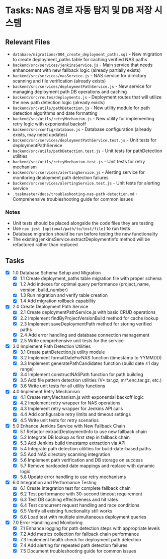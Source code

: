 # Tasks: NAS 경로 자동 탐지 및 DB 저장 시스템

## Relevant Files

- `database/migrations/004_create_deployment_paths.sql` - New migration to create deployment_paths table for caching verified NAS paths
- `backend/src/services/jenkinsService.js` - Main service that needs enhancement with new fallback logic (already partially exists)
- `backend/src/services/nasService.js` - NAS service for directory scanning and file verification (already exists)
- `backend/src/services/deploymentPathService.js` - New service for managing deployment path DB operations and caching
- `backend/src/routes/deployments.js` - Deployment routes that will utilize the new path detection logic (already exists)
- `backend/src/utils/pathDetection.js` - New utility module for path detection algorithms and date formatting
- `backend/src/utils/retryMechanism.js` - New utility for implementing retry logic with exponential backoff
- `backend/src/config/database.js` - Database configuration (already exists, may need updates)
- `backend/src/services/deploymentPathService.test.js` - Unit tests for deploymentPathService
- `backend/src/utils/pathDetection.test.js` - Unit tests for pathDetection utilities
- `backend/src/utils/retryMechanism.test.js` - Unit tests for retry mechanism
- `backend/src/services/alertingService.js` - Alerting service for monitoring deployment path detection failures
- `backend/src/services/alertingService.test.js` - Unit tests for alerting service
- `.taskmaster/docs/troubleshooting-nas-path-detection.md` - Comprehensive troubleshooting guide for common issues

### Notes

- Unit tests should be placed alongside the code files they are testing
- Use `npx jest [optional/path/to/test/file]` to run tests
- Database migration should be run before testing the new functionality
- The existing jenkinsService.extractDeploymentInfo method will be refactored rather than replaced

## Tasks

- [x] 1.0 Database Schema Setup and Migration
  - [x] 1.1 Create deployment_paths table migration file with proper schema
  - [x] 1.2 Add indexes for optimal query performance (project_name, version, build_number)
  - [x] 1.3 Run migration and verify table creation
  - [x] 1.4 Add migration rollback capability

- [x] 2.0 Create Deployment Path Service
  - [x] 2.1 Create deploymentPathService.js with basic CRUD operations
  - [x] 2.2 Implement findByProjectVersionBuild method for cache lookup
  - [x] 2.3 Implement saveDeploymentPath method for storing verified paths
  - [x] 2.4 Add error handling and database connection management
  - [x] 2.5 Write comprehensive unit tests for the service

- [x] 3.0 Implement Path Detection Utilities
  - [x] 3.1 Create pathDetection.js utility module
  - [x] 3.2 Implement formatDateForNAS function (timestamp to YYMMDD)
  - [x] 3.3 Implement generatePathCandidates function (build date ±1 day range)
  - [x] 3.4 Implement constructNASPath function for path building
  - [x] 3.5 Add file pattern detection utilities (V*.tar.gz, mr*.enc.tar.gz, etc.)
  - [x] 3.6 Write unit tests for all utility functions

- [x] 4.0 Implement Retry Mechanism
  - [x] 4.1 Create retryMechanism.js with exponential backoff logic
  - [x] 4.2 Implement retry wrapper for NAS operations
  - [x] 4.3 Implement retry wrapper for Jenkins API calls
  - [x] 4.4 Add configurable retry limits and timeout settings
  - [x] 4.5 Write unit tests for retry scenarios

- [x] 5.0 Enhance Jenkins Service with New Fallback Chain
  - [x] 5.1 Refactor extractDeploymentInfo to use new fallback chain
  - [x] 5.2 Integrate DB lookup as first step in fallback chain
  - [x] 5.3 Add Jenkins build timestamp extraction via API
  - [x] 5.4 Integrate path detection utilities for build-date-based paths
  - [x] 5.5 Add NAS directory scanning integration
  - [x] 5.6 Implement path verification and DB storage on success
  - [x] 5.7 Remove hardcoded date mappings and replace with dynamic logic
  - [x] 5.8 Update error handling to use retry mechanisms

- [x] 6.0 Integration and Performance Testing
  - [x] 6.1 Create integration test for complete fallback chain
  - [x] 6.2 Test performance with 30-second timeout requirement
  - [x] 6.3 Test DB caching effectiveness and hit rates
  - [x] 6.4 Test concurrent request handling and race conditions
  - [x] 6.5 Verify all existing functionality still works
  - [x] 6.6 Load test with multiple simultaneous deployment queries

- [x] 7.0 Error Handling and Monitoring
  - [x] 7.1 Enhance logging for path detection steps with appropriate levels
  - [x] 7.2 Add metrics collection for fallback chain performance
  - [x] 7.3 Implement health check for deployment path detection
  - [x] 7.4 Add alerting for repeated path detection failures
  - [x] 7.5 Document troubleshooting guide for common issues